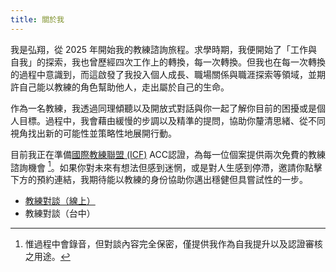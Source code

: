```yaml
---
title: 關於我
---
```


我是弘翔，從 2025 年開始我的教練諮詢旅程。求學時期，我便開始了「工作與自我」的探索，我也曾歷經四次工作上的轉換，每一次轉換。但我也在每一次轉換的過程中意識到，而這啟發了我投入個人成長、職場關係與職涯探索等領域，並期許自己能以教練的角色幫助他人，走出屬於自己的生命。

作為一名教練，我透過同理傾聽以及開放式對話與你一起了解你目前的困擾或是個人目標。過程中，我會藉由緩慢的步調以及精準的提問，協助你釐清思緒、從不同視角找出新的可能性並策略性地展開行動。

目前我正在準備[國際教練聯盟 (ICF)](https://icftaiwan.org/) ACC認證，為每一位個案提供兩次免費的教練諮詢機會 [^1]。如果你對未來有想法但感到迷惘，或是對人生感到停滯，邀請你點擊下方的預約連結，我期待能以教練的身份協助你邁出穩健但具嘗試性的一步。

+ [教練對談（線上）](https://book.morgen.so/joseanchien/online-coaching)
+ 教練對談（台中）



[^1]: 惟過程中會錄音，但對談內容完全保密，僅提供我作為自我提升以及認證審核之用途。 